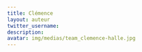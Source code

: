 ```yaml
---
title: Clémence
layout: auteur
twitter_username:
description:
avatar: img/medias/team_clemence-halle.jpg
---
```


